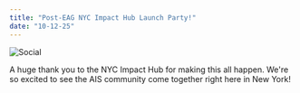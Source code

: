 ```yaml
---
title: "Post-EAG NYC Impact Hub Launch Party!"
date: "10-12-25"
---
```

![Social](/news/office.JPG)

A huge thank you to the NYC Impact Hub for making this all happen. We're so excited to see the AIS community come together right here in New York!